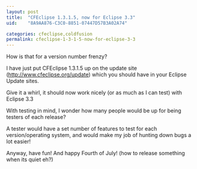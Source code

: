 ```yaml
---
layout: post
title:  "CFEclipse 1.3.1.5, now for Eclipse 3.3"
uid:	"8A9AA876-C3C0-8851-07447D57B3A02A74"

categories: cfeclipse,coldfusion
permalink: cfeclipse-1-3-1-5-now-for-eclipse-3-3
---
```

How is that for a version number frenzy?

I have just put CFEclipse 1.3.1.5 up on the update site (http://www.cfeclipse.org/update) which you should have in your Eclipse Update sites.

Give it a whirl, it should now work nicely (or as much as I can test) with Eclipse 3.3

With testing in mind, I wonder how many people would be up for being testers of each release? 

A tester would have a set number of features to test for each version/operating system, and would make my job of hunting down bugs a lot easier!

Anyway, have fun! And happy Fourth of July! (how to release something when its quiet eh?)